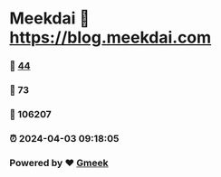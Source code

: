 # Meekdai :link: https://blog.meekdai.com 
### :page_facing_up: [44](https://blog.meekdai.com/tag.html) 
### :speech_balloon: 73 
### :hibiscus: 106207 
### :alarm_clock: 2024-04-03 09:18:05 
### Powered by :heart: [Gmeek](https://github.com/Meekdai/Gmeek)
